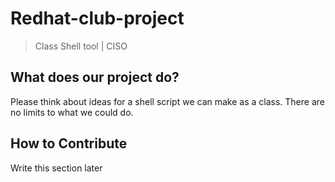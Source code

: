 # Redhat-club-project
> Class Shell tool | CISO

## What does our project do?

Please think about ideas for a shell script we can make as a class.  There are no limits to what we could do.

## How to Contribute
Write this section later